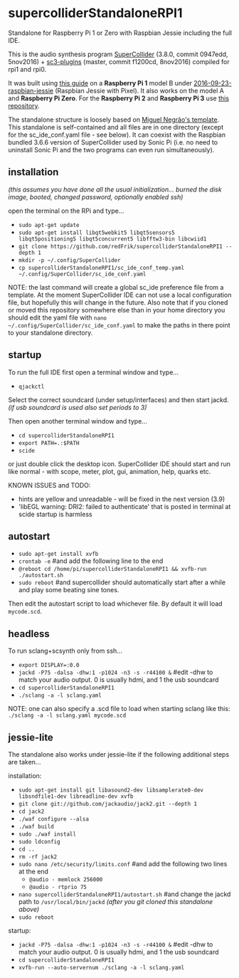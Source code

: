 # supercolliderStandaloneRPI1
Standalone for Raspberry Pi 1 or Zero with Raspbian Jessie including the full IDE.

This is the audio synthesis program [SuperCollider](http://github.com/supercollider/supercollider) (3.8.0, commit 0947edd, 5nov2016) + [sc3-plugins](https://github.com/supercollider/sc3-plugins) (master, commit f1200cd, 8nov2016) compiled for rpi1 and rpi0.

It was built using [this guide](http://supercollider.github.io/development/building-raspberrypi.html) on a **Raspberry Pi 1** model B under [2016-09-23-raspbian-jessie](http://raspberrypi.org/downloads/raspbian/) (Raspbian Jessie with Pixel). It also works on the model A and **Raspberry Pi Zero**.
For the **Raspberry Pi 2** and **Raspberry Pi 3** use [this repository](https://github.com/redFrik/supercolliderStandaloneRPI2).

The standalone structure is loosely based on [Miguel Negrão's template](https://github.com/miguel-negrao/scStandalone). This standalone is self-contained and all files are in one directory (except for the sc_ide_conf.yaml file - see below). It can coexist with the Raspbian bundled 3.6.6 version of SuperCollider used by Sonic Pi (i.e. no need to uninstall Sonic Pi and the two programs can even run simultaneously).

installation
--

_(this assumes you have done all the usual initialization... burned the disk image, booted, changed password, optionally enabled ssh)_

open the terminal on the RPi and type...

* `sudo apt-get update`
* `sudo apt-get install libqt5webkit5 libqt5sensors5 libqt5positioning5 libqt5concurrent5 libfftw3-bin libcwiid1`
* `git clone https://github.com/redFrik/supercolliderStandaloneRPI1 --depth 1`
* `mkdir -p ~/.config/SuperCollider`
* `cp supercolliderStandaloneRPI1/sc_ide_conf_temp.yaml ~/.config/SuperCollider/sc_ide_conf.yaml`

NOTE: the last command will create a global sc_ide preference file from a template. At the moment SuperCollider IDE can not use a local configuration file, but hopefully this will change in the future. Also note that if you cloned or moved this repository somewhere else than in your home directory you should edit the yaml file with `nano ~/.config/SuperCollider/sc_ide_conf.yaml` to make the paths in there point to your standalone directory.

startup
--

To run the full IDE first open a terminal window and type...

* `qjackctl`

Select the correct soundcard (under setup/interfaces) and then start jackd. _(if usb soundcard is used also set periods to 3)_

Then open another terminal window and type...

* `cd supercolliderStandaloneRPI1`
* `export PATH=.:$PATH`
* `scide`

or just double click the desktop icon. SuperCollider IDE should start and run like normal - with scope, meter, plot, gui, animation, help, quarks etc.

KNOWN ISSUES and TODO:

* hints are yellow and unreadable - will be fixed in the next version (3.9)
* 'libEGL warning: DRI2: failed to authenticate' that is posted in terminal at scide startup is harmless

autostart
--

* `sudo apt-get install xvfb`
* `crontab -e` #and add the following line to the end
* `@reboot cd /home/pi/supercolliderStandaloneRPI1 && xvfb-run ./autostart.sh`
* `sudo reboot` #and supercollider should automatically start after a while and play some beating sine tones.

Then edit the autostart script to load whichever file. By default it will load `mycode.scd`.

headless
--

To run sclang+scsynth only from ssh...

* `export DISPLAY=:0.0`
* `jackd -P75 -dalsa -dhw:1 -p1024 -n3 -s -r44100 &` #edit -dhw to match your audio output. 0 is usually hdmi, and 1 the usb soundcard
* `cd supercolliderStandaloneRPI1`
* `./sclang -a -l sclang.yaml`

NOTE: one can also specify a .scd file to load when starting sclang like this: `./sclang -a -l sclang.yaml mycode.scd`

jessie-lite
--

The standalone also works under jessie-lite if the following additional steps are taken...

installation:

* `sudo apt-get install git libasound2-dev libsamplerate0-dev libsndfile1-dev libreadline-dev xvfb`
* `git clone git://github.com/jackaudio/jack2.git --depth 1`
* `cd jack2`
* `./waf configure --alsa`
* `./waf build`
* `sudo ./waf install`
* `sudo ldconfig`
* `cd ..`
* `rm -rf jack2`
* `sudo nano /etc/security/limits.conf` #and add the following two lines at the end
  * `@audio - memlock 256000`
  * `@audio - rtprio 75`
* `nano supercolliderStandaloneRPI1/autostart.sh` #and change the jackd path to `/usr/local/bin/jackd` _(after you git cloned this standalone above)_
* `sudo reboot`

startup:

* `jackd -P75 -dalsa -dhw:1 -p1024 -n3 -s -r44100 &` #edit -dhw to match your audio output. 0 is usually hdmi, and 1 the usb soundcard
* `cd supercolliderStandaloneRPI1`
* `xvfb-run --auto-servernum ./sclang -a -l sclang.yaml`
